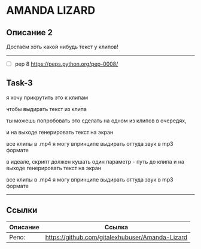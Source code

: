 # AMANDA LIZARD

## Описание 2
Достаём хоть какой нибудь текст у клипов!

---

- [ ] pep 8 https://peps.python.org/pep-0008/

## Task-3
я хочу прикрутить это к клипам

чтобы выдирать текст из клипа

ты можешь попробовать это сделать на одном из клипов в очередях,

<!-- в идеале, скрипт должен кушать один параметр - путь до клипа  -->
и на выходе генерировать текст на экран

все клипы в .mp4 я могу впринципе выдирать оттуда звук в mp3 формате

в идеале, скрипт должен кушать один параметр - путь до клипа и на выходе генерировать текст на экран

все клипы в .mp4 я могу впринципе выдирать оттуда звук в mp3 формате

---

## Ссылки
| Описание | Ссылка |
| ------ | ------ |
Репо: | https://github.com/gitalexhubuser/Amanda-Lizard